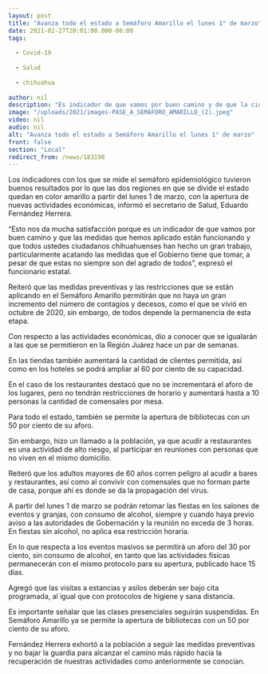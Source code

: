```yaml
---
layout: post
title: "Avanza todo el estado a Semáforo Amarillo el lunes 1° de marzo"
date: 2021-02-27T20:01:00.000-06:00
tags:
  
  - Covid-19
  
  - Salud
  
  - chihuahua
  
author: nil
description: "Es indicador de que vamos por buen camino y de que la ciudadanía ha hecho un gran trabajo al acatar las medidas instruidas por el Gobierno del Estado, señala el titular de la Secretaría de Salud, Eduardo Fernández Herrera"
image: "/uploads/2021/images-PASE_A_SEMÁFORO_AMARILLO_(2).jpeg"
video: nil
audio: nil
alt: "Avanza todo el estado a Semáforo Amarillo el lunes 1° de marzo"
front: false
section: "Local"
redirect_from: /news/183198
---
```


Los indicadores con los que se mide el semáforo epidemiológico tuvieron buenos resultados por lo que las dos regiones en que se divide el estado quedan en color amarillo a partir del lunes 1 de marzo, con la apertura de nuevas actividades económicas, informó el secretario de Salud, Eduardo Fernández Herrera.

“Esto nos da mucha satisfacción porque es un indicador de que vamos por buen camino y que las medidas que hemos aplicado están funcionando y que todos ustedes ciudadanos chihuahuenses han hecho un gran trabajo, particularmente acatando las medidas que el Gobierno tiene que tomar, a pesar de que estas no siempre son del agrado de todos”, expresó el funcionario estatal.

Reiteró que las medidas preventivas y las restricciones que se están aplicando en el Semáforo Amarillo permitirán que no haya un gran incremento del número de contagios y decesos, como el que se vivió en octubre de 2020, sin embargo, de todos depende la permanencia de esta etapa.

Con respecto a las actividades económicas, dio a conocer que se igualarán a las que se permitieron en la Región Juárez hace un par de semanas.

En las tiendas también aumentará la cantidad de clientes permitida, así como en los hoteles se podrá ampliar al 60 por ciento de su capacidad.

En el caso de los restaurantes destacó que no se incrementará el aforo de los lugares, pero no tendrán restricciones de horario y aumentará hasta a 10 personas la cantidad de comensales por mesa.

Para todo el estado, también se permite la apertura de bibliotecas con un 50 por ciento de su aforo.

Sin embargo, hizo un llamado a la población, ya que acudir a restaurantes es una actividad de alto riesgo, al participar en reuniones con personas que no viven en el mismo domicilio.

Reiteró que los adultos mayores de 60 años corren peligro al acudir a bares y restaurantes, así como al convivir con comensales que no forman parte de casa, porque ahí es donde se da la propagación del virus.

A partir del lunes 1 de marzo se podrán retomar las fiestas en los salones de eventos y granjas, con consumo de alcohol, siempre y cuando haya previo aviso a las autoridades de Gobernación y la reunión no exceda de 3 horas. En fiestas sin alcohol, no aplica esa restricción horaria.

En lo que respecta a los eventos masivos se permitirá un aforo del 30 por ciento, sin consumo de alcohol, en tanto que las actividades físicas permanecerán con el mismo protocolo para su apertura, publicado hace 15 días.

Agregó que las visitas a estancias y asilos deberán ser bajo cita programada, al igual que con protocolos de higiene y sana distancia.

Es importante señalar que las clases presenciales seguirán suspendidas. En Semáforo Amarillo ya se permite la apertura de bibliotecas con un 50 por ciento de su aforo.

Fernández Herrera exhortó a la población a seguir las medidas preventivas y no bajar la guardia para alcanzar el camino más rápido hacia la recuperación de nuestras actividades como anteriormente se conocían.